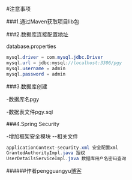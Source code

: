 

#注意事项

###1.通过Maven获取项目lib包

###2.数据库连接配置[地址](https://github.com/pgy1/Java-Project-Pratice/blob/master/SpringMVCHibernate1.1/src/main/resources/spring-bean-config/database.properties)

database.properties
```java
mysql.driver = com.mysql.jdbc.Driver
mysql.url = jdbc:mysql://localhost:3306/pgy
mysql.username = admin
mysql.password = admin
```

###3.数据库创建

-数据库名pgy

-数据表文件pgy.sql

###4.Spring Security

-增加框架安全模块
--相关文件
```java
applicationContext-security.xml 安全配置xml
GrantedAuthorityImpl.java 授权
UserDetailsServiceImpl.java 数据库用户名密码查询
```

######作者pengguangyu[博客](http://boke.iflsy.com/)
